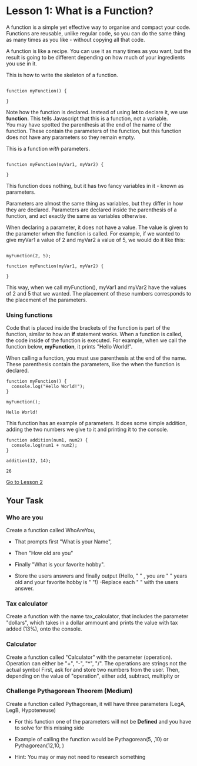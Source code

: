 # Lesson 1: What is a Function?

A function is a simple yet effective way to organise and compact your code. Functions are reusable, unlike regular code, so you can do the same thing as many times as you like - without copying all that code.

A function is like a recipe. You can use it as many times as you want, but the result is going to be different depending on how much of your ingredients you use in it.

This is how to write the skeleton of a function.

```JS

function myFunction() {

}

```

Note how the function is declared. Instead of using <b> let </b> to declare it, we use <b>function</b>. This tells Javascript that this is a function, not a variable. <br>
You may have spotted the parenthesis at the end of the name of the function. These contain the parameters of the function, but this function does not have any parameters so they remain empty.

This is a function <i>with</i> parameters.

```JS

function myFunction(myVar1, myVar2) {

}

```

This function does nothing, but it has two fancy variables in it - known as parameters.

Parameters are almost the same thing as variables, but they differ in how they are declared. Parameters are declared inside the parenthesis of a function, and act exactly the same as variables otherwise. 

When declaring a parameter, it does not have a value. The value is given to the parameter when the function is called. For example, if we wanted to give myVar1 a value of 2 and myVar2 a value of 5, we would do it like this:

```JS

myFunction(2, 5);

function myFunction(myVar1, myVar2) {

}

```

This way, when we call myFunction(), myVar1 and myVar2 have the values of 2 and 5 that we wanted. The placement of these numbers corresponds to the placement of the parameters.

### Using functions

Code that is placed inside the brackets of the function is part of the function, similar to how an <b>if</b> statement works. When a function is called, the code inside of the function is executed. For example, when we call the function below, <b>myFunction</b>, it prints "Hello World!".

When calling a function, you must use parenthesis at the end of the name. These parenthesis contain the parameters, like the when the function is declared.

```JS
function myFunction() {
  console.log("Hello World!");
}
```

```Output
myFunction();

Hello World!
```

This function has an example of parameters. It does some simple addition, adding the two numbers we give to it and printing it to the console.

```JS
function addition(num1, num2) {
  console.log(num1 + num2);
}
```

```Output
addition(12, 14);

26
```


[Go to Lesson 2](lesson_2.md)


## Your Task 

### Who are you
Create a function called WhoAreYou, 

- That prompts first "What is your Name", 

- Then "How old are you"

- Finally "What is your favorite hobby". 

- Store the users answers and finally output (Hello, " " , you are " " years old and your favorite hobby is " "!)
-Replace each " " with the users answer.

### Tax calculator
Create a function with the name tax_calculator, that includes the parameter "dollars", which takes in a dollar ammount and prints the value with tax added (13%), onto the console. 

### Calculator 
Create a function called "Calculator" with the perameter (operation).
Operation can either be "+", "-", "*", "/". The operations are strings not the actual symbol
First, ask for and store two numbers from the user. 
Then, depending on the value of "operation", either add, subtract, multiplty or 

### Challenge Pythagorean Theorem (Medium)
Create a function called Pythagorean, it will have three parameters (LegA, LegB, Hypoteneuse)

- For this function one of the parameters will not be **Defined** and you have to solve for this missing side

- Example of calling the function would be Pythagorean(5, ,10) or Pythagorean(12,10, )

- Hint: You may or may not need to research something
